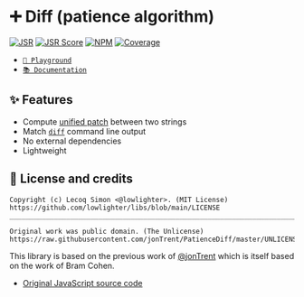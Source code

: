 # ➕ Diff (patience algorithm)

[![JSR](https://jsr.io/badges/@libs/diff)](https://jsr.io/@libs/diff) [![JSR Score](https://jsr.io/badges/@libs/diff/score)](https://jsr.io/@libs/diff) [![NPM](https://img.shields.io/npm/v/@lowlighter%2Fdiff?logo=npm&labelColor=cb0000&color=183e4e)](https://www.npmjs.com/package/@lowlighter/diff) [![Coverage](https://libs-coverage.lecoq.io/diff/badge.svg)](https://libs-coverage.lecoq.io/diff)

- [`🦕 Playground`](https://libs.lecoq.io/diff)
- [`📚 Documentation`](https://jsr.io/@libs/diff/doc)

## ✨ Features

- Compute [unified patch](https://opensource.com/article/18/8/diffs-patches) between two strings
- Match [`diff`](https://www.man7.org/linux/man-pages/man1/diff.1.html) command line output
- No external dependencies
- Lightweight

## 📜 License and credits

```
Copyright (c) Lecoq Simon <@lowlighter>. (MIT License)
https://github.com/lowlighter/libs/blob/main/LICENSE
________________________________________________________________________________

Original work was public domain. (The Unlicense)
https://raw.githubusercontent.com/jonTrent/PatienceDiff/master/UNLICENSE.txt
```

This library is based on the previous work of [@jonTrent](https://github.com/jonTrent) which is itself based on the work of Bram Cohen.

- [Original JavaScript source code](https://github.com/jonTrent/PatienceDiff/blob/dev/PatienceDiff.js)
